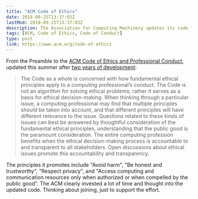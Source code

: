 ```yaml
---
title: "ACM Code of Ethics"
date: 2018-09-25T13:37:03Z
lastMod: 2018-09-25T13:37:03Z
description: The Association for Computing Machinery updates its code for the networked computing age, promoting ethical, responsible computer engineering.
tags: [ACM, Code of Ethics, Code of Conduct]
type: post
link: https://www.acm.org/code-of-ethics
---
```


From the Preamble to the [ACM Code of Ethics and Professional Conduct],
updated this summer after [two years of development]:

> The Code as a whole is concerned with how fundamental ethical principles apply
> to a computing professional’s conduct. The Code is not an algorithm for
> solving ethical problems; rather it serves as a basis for ethical
> decision-making. When thinking through a particular issue, a computing
> professional may find that multiple principles should be taken into account,
> and that different principles will have different relevance to the issue.
> Questions related to these kinds of issues can best be answered by thoughtful
> consideration of the fundamental ethical principles, understanding that the
> public good is the paramount consideration. The entire computing profession
> benefits when the ethical decision-making process is accountable to and
> transparent to all stakeholders. Open discussions about ethical issues promote
> this accountability and transparency.

The principles it promotes include "Avoid harm", "Be honest and trustworthy",
"Respect privacy", and "Access computing and communication resources only when
authorized or when compelled by the public good". The ACM clearly invested a lot
of time and thought into the updated code. Thinking about joining, just to
support the effort.

  [ACM Code of Ethics and Professional Conduct]: https://www.acm.org/code-of-ethics
  [two years of development]:
    https://www.acm.org/media-center/2018/july/acm-updates-code-of-ethics
    "World’s Largest Computing Association Affirms Obligation of Computing Professionals to Use Skills for Benefit of Society"
